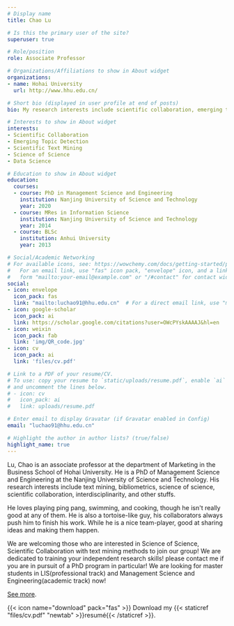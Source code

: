 ```yaml
---
# Display name
title: Chao Lu

# Is this the primary user of the site?
superuser: true

# Role/position
role: Associate Professor

# Organizations/Affiliations to show in About widget
organizations:
- name: Hohai University
  url: http://www.hhu.edu.cn/

# Short bio (displayed in user profile at end of posts)
bio: My research interests include scientific collaboration, emerging topic detection and scientific text mining.

# Interests to show in About widget
interests:
- Scientific Collaboration
- Emerging Topic Detection
- Scientific Text Mining
- Science of Science
- Data Science

# Education to show in About widget
education:
  courses:
  - course: PhD in Management Science and Engineering
    institution: Nanjing University of Science and Technology
    year: 2020
  - course: MRes in Information Science
    institution: Nanjing University of Science and Technology
    year: 2014
  - course: BLSc
    institution: Anhui University
    year: 2013

# Social/Academic Networking
# For available icons, see: https://wowchemy.com/docs/getting-started/page-builder/#icons
#   For an email link, use "fas" icon pack, "envelope" icon, and a link in the
#   form "mailto:your-email@example.com" or "/#contact" for contact widget.
social:
- icon: envelope
  icon_pack: fas
  link: "mailto:luchao91@hhu.edu.cn"  # For a direct email link, use "mailto:luchao91@hhu.edu.cn".
- icon: google-scholar
  icon_pack: ai
  link: https://scholar.google.com/citations?user=OWcPYskAAAAJ&hl=en
- icon: weixin
  icon_pack: fab
  link: 'img/QR_code.jpg'
- icon: cv
  icon_pack: ai
  link: 'files/cv.pdf'

# Link to a PDF of your resume/CV.
# To use: copy your resume to `static/uploads/resume.pdf`, enable `ai` icons in `params.toml`, 
# and uncomment the lines below.
# - icon: cv
#   icon_pack: ai
#   link: uploads/resume.pdf

# Enter email to display Gravatar (if Gravatar enabled in Config)
email: "luchao91@hhu.edu.cn"

# Highlight the author in author lists? (true/false)
highlight_name: true
---
```


Lu, Chao is an associate professor at the department of Marketing in the Business School of Hohai University. He is a PhD of  Management Science and Engineering at the Nanjing University of Science and Technology. His research interests include text mining, bibliometrics, science of science, scientific collaboration, interdisciplinarity, and other stuffs. 

He loves playing ping pang, swimming, and cooking, though he isn't really good at any of them. He is also a tortoise-like guy, his collaborators always push him to finish his work. While he is a nice team-player, good at sharing ideas and making them happen. 

We are welcoming those who are interested in Science of Science, Scientific Collaboration with text mining methods to join our group! We are dedicated to training your independent research skills! please 
contact me if you are in pursuit of a PhD program in particular! We are looking for master students in LIS(professional track) and  Management Science and Engineering(academic track) now!

[See more](/publication/).

{{< icon name="download" pack="fas" >}} Download my {{< staticref "files/cv.pdf" "newtab" >}}resumé{{< /staticref >}}.
